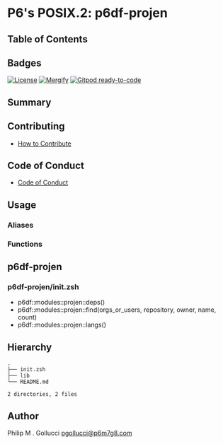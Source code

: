 # P6's POSIX.2: p6df-projen

## Table of Contents

## Badges

[![License](https://img.shields.io/badge/License-Apache%202.0-yellowgreen.svg)](https://opensource.org/licenses/Apache-2.0)
[![Mergify](https://img.shields.io/endpoint.svg?url=https://gh.mergify.io/badges//p6df-projen/&style=flat)](https://mergify.io)
[![Gitpod ready-to-code](https://img.shields.io/badge/Gitpod-ready--to--code-blue?logo=gitpod)](<https://gitpod.io/#https://github.com//p6df-projen>)

## Summary

## Contributing

- [How to Contribute](<https://github.com//.github/blob/main/CONTRIBUTING.md>)

## Code of Conduct

- [Code of Conduct](<https://github.com//.github/blob/main/CODE_OF_CONDUCT.md>)

## Usage

### Aliases

### Functions

## p6df-projen

### p6df-projen/init.zsh

- p6df::modules::projen::deps()
- p6df::modules::projen::find(orgs_or_users, repository, owner, name, count)
- p6df::modules::projen::langs()

## Hierarchy

```text
.
├── init.zsh
├── lib
└── README.md

2 directories, 2 files
```

## Author

Philip M . Gollucci <pgollucci@p6m7g8.com>

